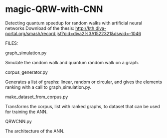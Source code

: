 # magic-QRW-with-CNN
Detecting quantum speedup for random walks with artificial neural networks
Download of the thesis: http://kth.diva-portal.org/smash/record.jsf?pid=diva2%3A1522321&dswid=-1046

FILES:

graph_simulation.py

Simulate the random walk and quantum random walk on a graph.

corpus_generator.py

Generates a list of graphs: linear, random or circular, and gives the elements ranking with a call to graph_simulation.py.

make_dataset_from_corpus.py

Transforms the corpus, list with ranked graphs, to dataset that can be used for training the ANN.

QRWCNN.py

The architecture of the ANN.
